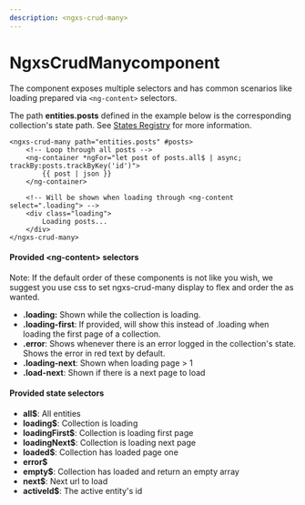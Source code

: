 ```yaml
---
description: <ngxs-crud-many>
---
```


# NgxsCrudManycomponent

The component exposes multiple selectors and has common scenarios like loading prepared via `<ng-content>` selectors.

The path **entities.posts** defined in the example below is the corresponding collection's state path. See [States Registry](../../recipes/states-registry.md) for more information.

```markup
<ngxs-crud-many path="entities.posts" #posts>
    <!-- Loop through all posts -->
    <ng-container *ngFor="let post of posts.all$ | async; trackBy:posts.trackByKey('id')">
        {{ post | json }}
    </ng-container>
    
    <!-- Will be shown when loading through <ng-content select=".loading"> -->
    <div class="loading">
        Loading posts...
    </div>
</ngxs-crud-many>
```

#### Provided &lt;ng-content&gt; selectors

Note: If the default order of these components is not like you wish, we suggest you use css to set ngxs-crud-many display to flex and order the as wanted. 

* **.loading:** Shown while the collection is loading.
* **.loading-first**: If provided, will show this instead of .loading when loading the first page of a collection.
* **.error**: Shows whenever there is an error logged in the collection's state. Shows the error in red text by default.
* **.loading-next**: Shown when loading page &gt; 1
* **.load-next**: Shown if there is a next page to load

#### Provided state selectors

* **all$**: All entities
* **loading$**: Collection is loading
* **loadingFirst$**: Collection is loading first page
* **loadingNext$**: Collection is loading next page
* **loaded$**: Collection has loaded page one
* **error$**
* **empty$**: Collection has loaded and return an empty array
* **next$**: Next url to load
* **activeId$**: The active entity's id

